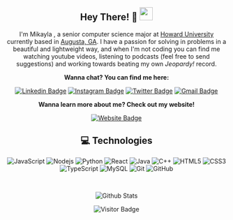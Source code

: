 <div align="center">

## Hey There! 🧡 <img src="https://raw.githubusercontent.com/aemmadi/aemmadi/master/wave.gif" width="30px">

I'm Mikayla , a senior computer science major at [Howard University](http://Famu.edu) currently based in [Augusta, GA](https://www.augustaga.gov//). I have a passion for solving in problems in a beautiful and lightweight way, and when I'm not coding you can find me watching youtube videos, listening to podcasts (feel free to send suggestions) and working towards beating my own *Jeopardy!* record.

**Wanna chat? You can find me here:**

[![Linkedin Badge](https://img.shields.io/badge/-mikaylaorange-blue?style=flat-square&logo=Linkedin&logoColor=white&link=https://www.linkedin.com/in/mikaylaorange/)](https://www.linkedin.com/in/mikaylaorange/)
[![Instagram Badge](https://img.shields.io/badge/-@mikayla__orange-F56040?style=flat-square&logo=instagram&logoColor=white&link=https://instagram.com/mikayla_orange/)](https://instagram.com/mikayla_orange)
[![Twitter Badge](https://img.shields.io/badge/-@mikayla__orange-0B3C49?style=flat-square&labelColor=0B3C49&logo=Twitter&link=https://twitter.com/mikayla_orange)](https://twitter.com/mikayla_orange)
[![Gmail Badge](https://img.shields.io/badge/-mikayladorange@gmail.com-c14438?style=flat-square&logo=Gmail&logoColor=white&link=mailto:mikayladorange@gmail.com)](mailto:mikayladorange@gmail.com)

**Wanna learn more about me? Check out my website!**

[![Website Badge](https://img.shields.io/badge/-My_Website-162c3a?style=flat-square&labelColor=162c3a&logo=react)](https://mikaylaorange.com/)

## 💻 Technologies

![JavaScript](https://img.shields.io/badge/-JavaScript-black?style=flat-square&logo=javascript)
![Nodejs](https://img.shields.io/badge/-Nodejs-black?style=flat-square&logo=Node.js)
![Python](https://img.shields.io/badge/-Python-black?style=flat-square&logo=Python)
![React](https://img.shields.io/badge/-React-black?style=flat-square&logo=react)
![Java](https://img.shields.io/badge/-java-E34A86?style=flat-square&logo=java)
![C++](https://img.shields.io/badge/-C++-00599C?style=flat-square&logo=c)
![HTML5](https://img.shields.io/badge/-HTML5-E34F26?style=flat-square&logo=html5&logoColor=white)
![CSS3](https://img.shields.io/badge/-CSS3-1572B6?style=flat-square&logo=css3)
![TypeScript](https://img.shields.io/badge/-TypeScript-007ACC?style=flat-square&logo=typescript)
![MySQL](https://img.shields.io/badge/-MySQL-black?style=flat-square&logo=mysql)
![Git](https://img.shields.io/badge/-Git-black?style=flat-square&logo=git)
![GitHub](https://img.shields.io/badge/-GitHub-181717?style=flat-square&logo=github)

<br>

![Github Stats](https://github-readme-stats.vercel.app/api?username=mikaylaorange&show_icons=true)

![Visitor Badge](https://visitor-badge.laobi.icu/badge?page_id=mikaylaorange)

</div>
